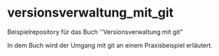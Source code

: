 # versionsverwaltung_mit_git
Beispielrepository für das Buch ''Versionsverwaltung mit git"

In dem Buch wird der Umgang mit git an einem Praxisbeispiel erläutert.
